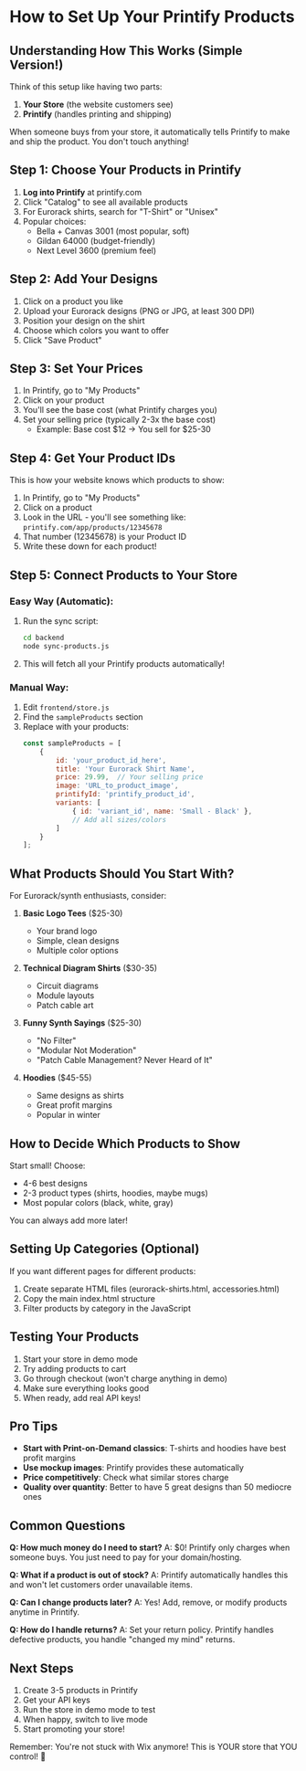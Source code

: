 # How to Set Up Your Printify Products

## Understanding How This Works (Simple Version!)

Think of this setup like having two parts:
1. **Your Store** (the website customers see)
2. **Printify** (handles printing and shipping)

When someone buys from your store, it automatically tells Printify to make and ship the product. You don't touch anything!

## Step 1: Choose Your Products in Printify

1. **Log into Printify** at printify.com
2. Click "Catalog" to see all available products
3. For Eurorack shirts, search for "T-Shirt" or "Unisex"
4. Popular choices:
   - Bella + Canvas 3001 (most popular, soft)
   - Gildan 64000 (budget-friendly)
   - Next Level 3600 (premium feel)

## Step 2: Add Your Designs

1. Click on a product you like
2. Upload your Eurorack designs (PNG or JPG, at least 300 DPI)
3. Position your design on the shirt
4. Choose which colors you want to offer
5. Click "Save Product"

## Step 3: Set Your Prices

1. In Printify, go to "My Products"
2. Click on your product
3. You'll see the base cost (what Printify charges you)
4. Set your selling price (typically 2-3x the base cost)
   - Example: Base cost $12 → You sell for $25-30

## Step 4: Get Your Product IDs

This is how your website knows which products to show:

1. In Printify, go to "My Products"
2. Click on a product
3. Look in the URL - you'll see something like: `printify.com/app/products/12345678`
4. That number (12345678) is your Product ID
5. Write these down for each product!

## Step 5: Connect Products to Your Store

### Easy Way (Automatic):
1. Run the sync script:
   ```bash
   cd backend
   node sync-products.js
   ```
2. This will fetch all your Printify products automatically!

### Manual Way:
1. Edit `frontend/store.js`
2. Find the `sampleProducts` section
3. Replace with your products:
   ```javascript
   const sampleProducts = [
       {
           id: 'your_product_id_here',
           title: 'Your Eurorack Shirt Name',
           price: 29.99,  // Your selling price
           image: 'URL_to_product_image',
           printifyId: 'printify_product_id',
           variants: [
               { id: 'variant_id', name: 'Small - Black' },
               // Add all sizes/colors
           ]
       }
   ];
   ```

## What Products Should You Start With?

For Eurorack/synth enthusiasts, consider:

1. **Basic Logo Tees** ($25-30)
   - Your brand logo
   - Simple, clean designs
   - Multiple color options

2. **Technical Diagram Shirts** ($30-35)
   - Circuit diagrams
   - Module layouts
   - Patch cable art

3. **Funny Synth Sayings** ($25-30)
   - "No Filter"
   - "Modular Not Moderation"
   - "Patch Cable Management? Never Heard of It"

4. **Hoodies** ($45-55)
   - Same designs as shirts
   - Great profit margins
   - Popular in winter

## How to Decide Which Products to Show

Start small! Choose:
- 4-6 best designs
- 2-3 product types (shirts, hoodies, maybe mugs)
- Most popular colors (black, white, gray)

You can always add more later!

## Setting Up Categories (Optional)

If you want different pages for different products:
1. Create separate HTML files (eurorack-shirts.html, accessories.html)
2. Copy the main index.html structure
3. Filter products by category in the JavaScript

## Testing Your Products

1. Start your store in demo mode
2. Try adding products to cart
3. Go through checkout (won't charge anything in demo)
4. Make sure everything looks good
5. When ready, add real API keys!

## Pro Tips

- **Start with Print-on-Demand classics**: T-shirts and hoodies have best profit margins
- **Use mockup images**: Printify provides these automatically
- **Price competitively**: Check what similar stores charge
- **Quality over quantity**: Better to have 5 great designs than 50 mediocre ones

## Common Questions

**Q: How much money do I need to start?**
A: $0! Printify only charges when someone buys. You just need to pay for your domain/hosting.

**Q: What if a product is out of stock?**
A: Printify automatically handles this and won't let customers order unavailable items.

**Q: Can I change products later?**
A: Yes! Add, remove, or modify products anytime in Printify.

**Q: How do I handle returns?**
A: Set your return policy. Printify handles defective products, you handle "changed my mind" returns.

## Next Steps

1. Create 3-5 products in Printify
2. Get your API keys
3. Run the store in demo mode to test
4. When happy, switch to live mode
5. Start promoting your store!

Remember: You're not stuck with Wix anymore! This is YOUR store that YOU control! 🎉